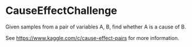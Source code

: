 # CauseEffectChallenge
 Given samples from a pair of variables A, B, find whether A is a cause of B.

See https://www.kaggle.com/c/cause-effect-pairs for more information.
